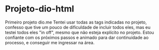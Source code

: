 # Projeto-dio-html
Primeiro projeto dio.me
Tentei usar todas as tags indicadas no projeto, confesso que tive um pouco de dificuldade de incluir todos eles, mas eu testei todos eles "in off", mesmo que não esteja explícito no projeto. Estou confiante com os próximos passos e animado para dar continuidade ao processo, e conseguir me ingressar na área.

